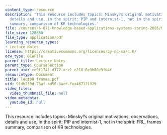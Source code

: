 ```yaml
---
content_type: resource
description: 'This resource includes topics: Minsky?s original motivations, observations,
  details and use, in the spirit: PIP and internist-1, not in the spirit: FRL, frames
  summary, comparison of KR technologies.'
file: /courses/6-871-knowledge-based-applications-systems-spring-2005/91db250d73afad503aedfea467121929_lect09_frames.pdf
file_size: 128880
file_type: application/pdf
learning_resource_types:
- Lecture Notes
license: https://creativecommons.org/licenses/by-nc-sa/4.0/
ocw_type: OCWFile
parent_title: Lecture Notes
parent_type: CourseSection
parent_uid: cc9f1741-d172-acc1-e218-0e9b80e3fb4f
resourcetype: Document
title: lect09_frames.pdf
uid: 91db250d-73af-ad50-3aed-fea467121929
video_files:
  video_thumbnail_file: null
video_metadata:
  youtube_id: null
---
```

This resource includes topics: Minsky?s original motivations, observations, details and use, in the spirit: PIP and internist-1, not in the spirit: FRL, frames summary, comparison of KR technologies.